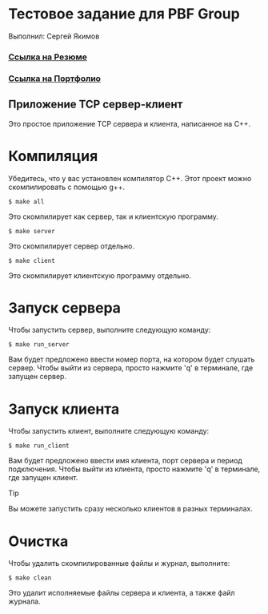# Тестовое задание для PBF Group
Выполнил: Сергей Якимов
### [Ссылка на Резюме](https://drive.google.com/file/d/1HPW457EY7zqc0wP__24nkUE_RRX-DDIn/view?usp=drive_link/)
### [Ссылка на Портфолио](https://github.com/Garjelin/PORTFOLIO_Sergey_Yakimov/)


## Приложение TCP сервер-клиент
Это простое приложение TCP сервера и клиента, написанное на C++.

# Компиляция
Убедитесь, что у вас установлен компилятор C++. Этот проект можно скомпилировать с помощью g++.
```
$ make all
```
Это скомпилирует как сервер, так и клиентскую программу.
```
$ make server
```
Это скомпилирует сервер отдельно.
```
$ make client
```
Это скомпилирует клиентскую программу отдельно.

# Запуск сервера
Чтобы запустить сервер, выполните следующую команду:
```
$ make run_server
```
Вам будет предложено ввести номер порта, на котором будет слушать сервер. Чтобы выйти из сервера, просто нажмите 'q' в терминале, где запущен сервер.

# Запуск клиента
Чтобы запустить клиент, выполните следующую команду:
```
$ make run_client
```
Вам будет предложено ввести имя клиента, порт сервера и период подключения. Чтобы выйти из клиента, просто нажмите 'q' в терминале, где запущен клиент.

> [!TIP]
> Вы можете запустить сразу несколько клиентов в разных терминалах.

# Очистка
Чтобы удалить скомпилированные файлы и журнал, выполните:
```
$ make clean
```
Это удалит исполняемые файлы сервера и клиента, а также файл журнала.
